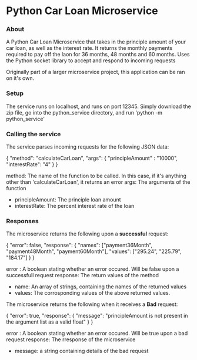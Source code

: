# Python Car Loan Microservice

### About
A Python Car Loan Microservice that takes in the principle amount of your car loan, as well as the interest rate.
It returns the monthly payments required to pay off the laon for 36 months, 48 months and 60 months.
Uses the Python socket library to accept and respond to incoming requests

Originally part of a larger microservice project, this application can be ran on it's own.


### Setup
The service runs on localhost, and runs on port 12345. Simply download the zip file, go into the python_service directory, and run 'python -m python_service'

### Calling the service
The service parses incoming requests for the following JSON data:

{
  "method": "calculateCarLoan",
    "args": {
        "principleAmount" : "10000",
        "interestRate": "4"
    }
}

method: The name of the function to be called. In this case, if it's anything other than 'calculateCarLoan', it returns an error
args: The arguments of the function 
 - principleAmount: The principle loan amount
 - interestRate: The percent interest rate of the loan



### Responses

The microservice returns the following upon a **successful** request:

{
  "error": false, 
  "response": 
    { 
      "names": ["payment36Month", "payment48Month", "payment60Month"],
      "values": ["295.24", "225.79", "184.17"]
    }
}

error : A boolean stating whether an error occured. Will be false upon a successfull request
response: The return values of the method
  - name: An array of strings, containing the names of the returned values
  - values: The corrosponding values of the above returned values.



The microservice returns the following when it receives a **Bad** request:

{
  "error": true,
  "response": {
                "message": "principleAmount is not present in the argument list as a valid float"
              }
 }


error : A boolean stating whether an error occured. Will be true upon a bad request
response: The rresponse of the microservice
  - message: a string containing details of the bad request
